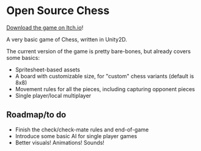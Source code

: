 # Open Source Chess

[Download the game on Itch.io](https://herval.itch.io/open-source-chess)!

A very basic game of Chess, written in Unity2D.

The current version of the game is pretty bare-bones, but already covers some basics:

- Spritesheet-based assets
- A board with customizable size, for "custom" chess variants (default is 8x8)
- Movement rules for all the pieces, including capturing opponent pieces
- Single player/local multiplayer

## Roadmap/to do

- Finish the check/check-mate rules and end-of-game
- Introduce some basic AI for single player games
- Better visuals! Animations! Sounds!
